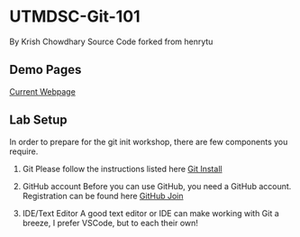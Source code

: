 # UTMDSC-Git-101
By Krish Chowdhary
Source Code forked from henrytu
## Demo Pages

[Current Webpage](https://henrytwo.github.io/UTMDSC-Web-101/step-2-tags) <br>

## Lab Setup
In order to prepare for the git init workshop, there are few components you require.
1. Git
Please follow the instructions listed here [Git Install](https://git-scm.com/book/en/v2/Getting-Started-Installing-Git)

2. GitHub account
Before you can use GitHub, you need a GitHub account. Registration can be found here [GitHub Join](https://github.com/join)

3. IDE/Text Editor
A good text editor or IDE can make working with Git a breeze, I prefer VSCode, but to each their own!